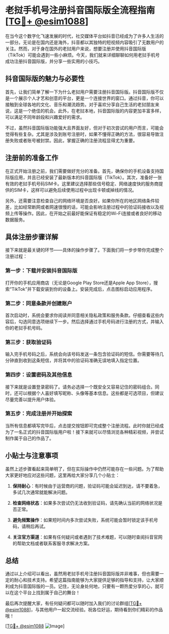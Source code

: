 # 老挝手机号注册抖音国际版全流程指南[[TG💪+ @esim1088](https://t.me/s/esim1088)]

在当今这个数字化飞速发展的时代，社交媒体平台如抖音已经成为了许多人生活的一部分。无论是在国内还是海外，抖音都以其独特的短视频内容吸引了无数用户的关注。然而，对于身在国外的老挝用户来说，想要注册并使用抖音国际版（TikTok）可能会遇到一些小麻烦。今天，我们就来详细聊聊如何用老挝手机号成功注册抖音国际版，并分享一些实用的小技巧。

## 抖音国际版的魅力与必要性

首先，让我们简单了解一下为什么老挝用户需要注册抖音国际版。抖音国际版不仅是一个展示个人才艺和创意的平台，更是一个连接世界的窗口。通过抖音，你可以接触到全球各地的文化、音乐和潮流趋势。对于喜欢分享自己生活的老挝朋友来说，这是一个绝佳的机会。此外，在老挝本地，抖音国际版的内容更加丰富多样，可以满足不同年龄段和兴趣爱好的需求。

不过，虽然抖音国际版功能强大且界面友好，但对于初次尝试的用户而言，可能会觉得有些复杂。尤其是涉及到账号注册时，如果不懂得正确的方法，很容易导致注册失败或者账号被封禁。因此，掌握正确的注册流程显得尤为重要。

## 注册前的准备工作

在正式开始注册之前，我们需要做好充分的准备。首先，确保你的手机设备支持国际版应用，并且已经安装了最新版本的抖音国际版（TikTok）。其次，准备好一张有效的老挝手机号码SIM卡。这里建议选择那些信号稳定、网络速度快的服务商提供的SIM卡，这样可以避免后续使用过程中出现卡顿或掉线的情况。

另外，还需要注意检查自己的网络环境是否良好。如果你所在的地区网络条件较差，比如经常断网或者网速很慢的话，可能会影响注册过程中的验证码接收以及视频上传等操作。因此，在开始之前最好能保证有稳定的Wi-Fi连接或者良好的移动数据服务。

## 具体注册步骤详解

接下来就是最关键的环节——具体的操作步骤了。下面我们将一步步带你完成整个注册过程：

### 第一步：下载并安装抖音国际版
打开你的手机应用商店（无论是Google Play Store还是Apple App Store），搜索“TikTok”并下载安装到你的设备上。安装完成后，点击图标启动应用程序。

### 第二步：同意条款并创建账户
首次启动时，系统会要求你阅读并同意相关隐私政策和服务条款。仔细查看这些内容后，勾选同意选项继续下一步。然后选择通过手机号码进行注册的方式，并输入你的老挝手机号码。

### 第三步：获取验证码
输入完手机号码之后，系统会向该号码发送一条包含验证码的短信。你需要等待几分钟直到收到这条短信，并将其中的验证码准确无误地填入指定位置。

### 第四步：设置密码及其他信息
接下来就是设置登录密码了。请务必选择一个既安全又容易记住的密码组合。同时，还可以根据个人喜好填写昵称、头像等基本信息。这些都是可选项目，但建议尽量完善以提升用户体验。

### 第五步：完成注册并开始探索
当所有信息都填写完毕后，点击提交按钮即可完成整个注册流程。此时你就已经成为了一名正式的抖音国际版用户啦！接下来就可以尽情浏览各种精彩视频，并尝试制作属于自己的作品了。

## 小贴士与注意事项

虽然上述步骤看起来简单明了，但在实际操作中仍然可能存在一些问题。为了帮助大家更好地应对这些问题，这里再给大家分享几个小贴士：

1. **保持耐心**：有时候由于运营商的问题，验证码可能会延迟到达，请不要着急，多试几次通常就能解决问题。
   
2. **检查网络状态**：如果多次尝试仍无法收到验证码，请先确认当前的网络状况是否正常。
   
3. **避免频繁操作**：如果短时间内多次尝试失败，系统可能会暂时锁定该手机号码，请稍后再试。

4. **关注官方渠道**：如果有任何疑问或者遇到了技术难题，可以随时查阅抖音官网的帮助文档或者联系客服寻求解决方案。

## 总结

通过以上介绍可以看出，虽然用老挝手机号注册抖音国际版并非难事，但也需要一定的耐心和技术支持。希望这篇指南能够为大家提供足够的指导和支持，让大家顺利成为抖音国际版的一员。记住，无论身处何地，只要有一颗热爱分享的心，就可以在这个平台上找到属于自己的舞台！

最后再次提醒大家，有任何疑问都可以随时加入我们的讨论群组[[TG💪+ @esim1088](https://t.me/s/esim1088)]，与其他用户一起交流经验。祝各位好运，期待看到你们精彩的作品哦！

[[TG💪+ @esim1088](https://t.me/s/esim1088) ![Image](https://i.postimg.cc/4NQfJmqS/Snipaste-2025-05-13-00-14-12.png)]